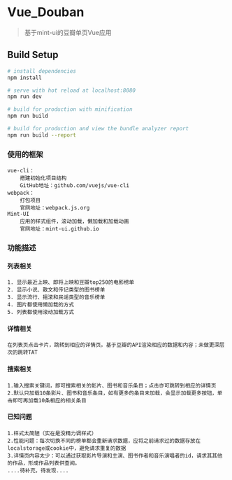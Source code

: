 # Vue_Douban

> 基于mint-ui的豆瓣单页Vue应用

## Build Setup

``` bash
# install dependencies
npm install

# serve with hot reload at localhost:8080
npm run dev

# build for production with minification
npm run build

# build for production and view the bundle analyzer report
npm run build --report
```

### 使用的框架
	vue-cli：
		搭建初始化项目结构
		GitHub地址：github.com/vuejs/vue-cli
	webpack：
		打包项目
		官网地址：webpack.js.org
	Mint-UI
		应用的样式组件，滚动加载，懒加载和加载动画
		官网地址：mint-ui.github.io


### 功能描述

#### 列表相关
	1. 显示最近上映、即将上映和豆瓣top250的电影榜单
	2. 显示小说、散文和传记类型的图书榜单
	3. 显示流行、摇滚和民谣类型的音乐榜单
	4. 图片都使用懒加载的方式
	5. 列表都使用滚动加载方式

#### 详情相关
	在列表页点击卡片，跳转到相应的详情页。基于豆瓣的API渲染相应的数据和内容；未做更深层次的跳转TAT

#### 搜索相关
	1.输入搜索关键词，即可搜索相关的影片、图书和音乐条目；点击亦可跳转到相应的详情页
	2.默认只加载10条影片、图书和音乐条目，如有更多的条目未加载，会显示加载更多按钮，单击即可再加载10条相应的相关条目

#### 已知问题
	1.样式太简陋（实在是没精力调样式）
	2.性能问题：每次切换不同的榜单都会重新请求数据，应将之前请求过的数据存放在localstorage或cookie中，避免请求重复的数据
	3.详情页内容太少：可以通过获取影片导演和主演、图书作者和音乐演唱者的id，请求其其他的作品，形成作品列表供查阅。
	....待补充，待发现....
